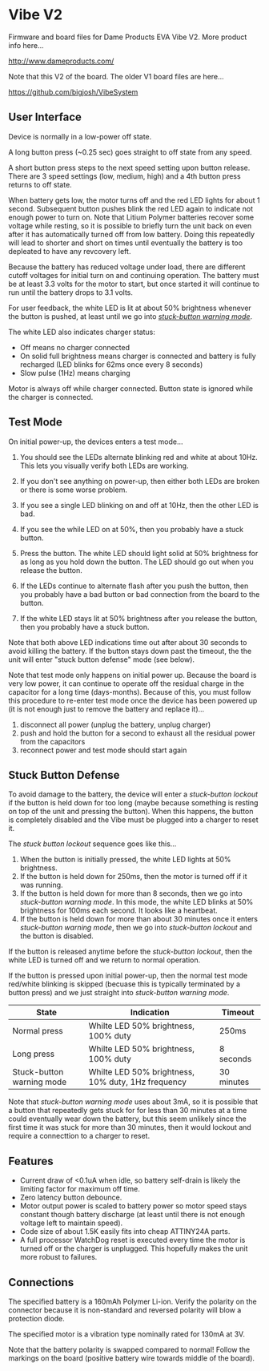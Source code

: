 Vibe V2
=======

Firmware and board files for Dame Products EVA Vibe V2. More product info here...

http://www.dameproducts.com/

Note that this V2 of the board. The older V1 board files are here...

https://github.com/bigjosh/VibeSystem

User Interface
--------------
Device is normally in a low-power off state.

A long button press (~0.25 sec) goes straight to off state from any speed. 

A short button press steps to the next speed setting upon button release. There are 3 speed settings (low, medium, high) and a 4th button press returns to off state.

When battery gets low, the motor turns off and the red LED lights for about 1 second. Subsequent button pushes blink the red LED again to indicate not enough power to turn on. Note that Litium Polymer batteries recover some voltage while resting, so it is possible to briefly turn the unit back on even after it has automatically turned off from low battery. Doing this repeatedly will lead to shorter and short on times until eventually the battery is too depleated to have any revcovery left.

Because the battery has reduced voltage under load, there are different cutoff voltages for initial turn on and continuing operation. The battery must be at least 3.3 volts for the motor to start, but once started it will continue to run until the battery drops to 3.1 volts. 

For user feedback, the white LED is lit at about 50% brightness whenever the button is pushed, at least until we go into <a href="#stuck-button-defense"><i>stuck-button warning mode</i></a>.

The white LED also indicates charger status: 

* Off means no charger connected
* On solid full brightness means charger is connected and battery is fully recharged (LED blinks for 62ms once every 8 seconds)
* Slow pulse (1Hz) means charging


Motor is always off while charger connected. Button state is ignored while the charger is connected.

Test Mode
---------
On initial power-up, the devices enters a test mode...

1. You should see the LEDs alternate blinking red and white at about 10Hz. This lets you visually verify both LEDs are working. 
  1. If you don't see anything on power-up, then either both LEDs are broken or there is some worse problem.
  2. If you see a single LED blinking on and off at 10Hz, then the other LED is bad.
  3. If you see the while LED on at 50%, then you probably have a stuck button. 

2. Press the button. The white LED should light solid at 50% brightness for as long as you hold down the button. The LED should go out when you release the button.
  1. If the LEDs continue to alternate flash after you push the button, then you probably have a bad button or bad connection from the board to the button. 
  2. If the white LED stays lit at 50% brightness after you release the button, then you probably have a stuck button.

Note that both above LED indications time out after about 30 seconds to avoid killing the battery. If the button stays down past the timeout, the the unit will enter "stuck button defense" mode (see below). 

Note that test mode only happens on initial power up. Because the board is very low power, it can continue to operate off the residual charge in the capacitor for a long time (days-months). Because of this, you must follow this procedure to re-enter test mode once the device has been powered up (it is not enough just to remove the battery and replace it)... 

1. disconnect all power (unplug the battery, unplug charger)
2. push and hold the button for a second to exhaust all the residual power from the capacitors
3. reconnect power and test mode should start again
 
Stuck Button Defense
--------------------
To avoid damage to the battery, the device will enter a <i>stuck-button lockout</i> if the button is held down for too long (maybe because something is resting on top of the unit and pressing the button). When this happens, the button is completely disabled and the Vibe must be plugged into a charger to reset it. 

The <i>stuck button lockout</i> sequence goes like this...

1. When the button is initially pressed, the white LED lights at 50% brightness. 
2. If the button is held down for 250ms, then the motor is turned off if it was running. 
3. If the button is held down for more than 8 seconds, then we go into <i>stuck-button warning mode</i>. In this mode, the white LED blinks at 50% brightness for 100ms each second. It looks like a heartbeat.
4. If the button is held down for more than about 30 minutes once it enters <i>stuck-button warning mode</i>, then we go into <i>stuck-button lockout</i> and the button is disabled. 

If the button is released anytime before the <i>stuck-button lockout</i>, then the white LED is turned off and we return to normal operation.

If the button is pressed upon initial power-up, then the normal test mode red/white blinking is skipped (becuase this is typically terminated by a button press) and we just straight into <i>stuck-button warning mode</i>.

|State|Indication|Timeout|
|----|-------|---|
|Normal press|Whilte LED 50% brightness, 100% duty|250ms|
|Long press|Whilte LED 50% brightness, 100% duty|8 seconds|
|Stuck-button warning mode|Whilte LED 50% brightness, 10% duty, 1Hz frequency|30 minutes|

Note that <i>stuck-button warning mode</i> uses about 3mA, so it is possible that a button that repeatedly gets stuck for for less than 30 minutes at a time could eventually wear down the battery, but this seem unlikely since the first time it was stuck for more than 30 minutes, then it would lockout and require a connecttion to a charger to reset.

Features
--------
* Current draw of <0.1uA when idle, so battery self-drain is likely the limiting factor for maximum off time.
* Zero latency button debounce.
* Motor output power is scaled to battery power so motor speed stays constant though battery discharge (at least until there is not enough voltage left to maintain speed). 
* Code size of about 1.5K easily fits into cheap ATTINY24A parts. 
* A full processor WatchDog reset is executed every time the motor is turned off or the charger is unplugged. This hopefully makes the unit more robust to failures.

Connections
-----------
The specified battery is a 160mAh Polymer Li-ion. Verify the polarity on the connector because it is non-standard and reversed polarity will blow a protection diode. 

The specified motor is a vibration type nominally rated for 130mA at 3V.

Note that the battery polarity is swapped compared  to normal! Follow the markings on the board (positive battery wire towards middle of the board).
